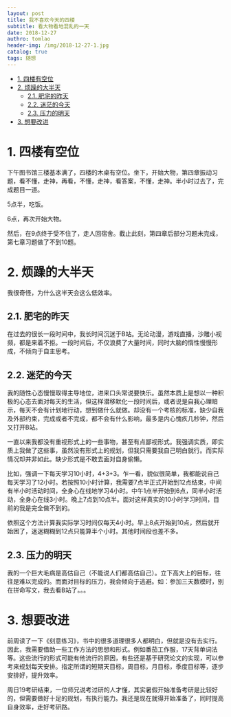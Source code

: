 ```yaml
---
layout: post
title: 我不喜欢今天的四楼
subtitle: 看大物看地混乱的一天
date: 2018-12-27
authro: tomlao
header-img: /img/2018-12-27-1.jpg
catalog: true
tags: 随想
---
```

<!-- TOC -->

- [1. 四楼有空位](#1-四楼有空位)
- [2. 烦躁的大半天](#2-烦躁的大半天)
    - [2.1. 肥宅的昨天](#21-肥宅的昨天)
    - [2.2. 迷茫的今天](#22-迷茫的今天)
    - [2.3. 压力的明天](#23-压力的明天)
- [3. 想要改进](#3-想要改进)

<!-- /TOC -->

# 1. 四楼有空位

下午图书馆三楼基本满了，四楼的木桌有空位。坐下，开始大物，第四章振动习题，看不懂，走神，再看，不懂，走神，看答案，不懂，走神。半小时过去了，完成题目一道。

5点半，吃饭。

6点，再次开始大物。

然后，在9点终于受不住了，走人回宿舍。截止此刻，第四章后部分习题未完成，第七章习题做了不到10题。


# 2. 烦躁的大半天

我很奇怪，为什么这半天会这么低效率。

## 2.1. 肥宅的昨天

在过去的很长一段时间中，我长时间沉迷于B站。无论动漫，游戏直播，沙雕小视频，都是来着不拒。一段时间后，不仅浪费了大量时间，同时大脑的惰性慢慢形成，不倾向于自主思考。

## 2.2. 迷茫的今天

我的随性心态慢慢取得主导地位，进来口头常说要快乐。虽然本质上是想以一种积极的心态去面对每天的生活，但这样潜移默化一段时间后，或者说是自我心理暗示，每天不会有计划地行动，想到做什么就做。却没有一个考核的标准，缺少自我及外部约束，完成或者不完成，都不会有什么影响，最多是内心愧疚几秒钟，然后又打开B站。

一直以来我都没有重视形式上的一些事物，甚至有点鄙视形式。我强调实质，即实质上我做了这些事，虽然没有形式上的规划，但我只需要我自己明白就行。而实际情况却并非如此。缺少形式是不敢去面对自身偷懒。

比如，强调一下每天学习10小时，4+3+3。乍一看，貌似很简单，我都能说自己每天学习了12小时。若按照10小时计算，我需要7点半正式开始到12点结束，中间有半小时活动时间，全身心在线地学习4小时。中午1点半开始到6点，同半小时活动，全身心在线3小时。晚上7点到10点半。面对这样真实的10小时学习时间，目前的我是完全做不到的。

依照这个方法计算我实际学习时间仅每天4小时。早上8点开始到10点，然后就开始困了，迷迷糊糊到12点只能算半个小时。其他时间段也差不多。

## 2.3. 压力的明天

我的一个巨大毛病是高估自己（不能说人们都高估自己）。立下高大上的目标，往往是难以完成的。而面对目标的压力，我会倾向于逃避。如：参加三天数模时，别在拼命写文，我去看B站了。。。


# 3. 想要改进

前周读了一下《刻意练习》，书中的很多道理很多人都明白，但就是没有去实行。因此，我需要借助一些工作方法的思想和形式。例如番茄工作服，17天背单词法等。这些流行的形式可能有他流行的原因，有些还是基于研究论文的实现，可以参考来规划每天安排。指定所谓的短期天目标，周目标，月目标，季度目标等，逐步安排好，提升效率。

周日19考研结束，一位师兄说考过研的人才懂，其实暑假开始准备考研是比较好的，但需要做好十足的规划，有执行能力。我还是现在就得开始准备了，同时提高自身效率，走好考研路。